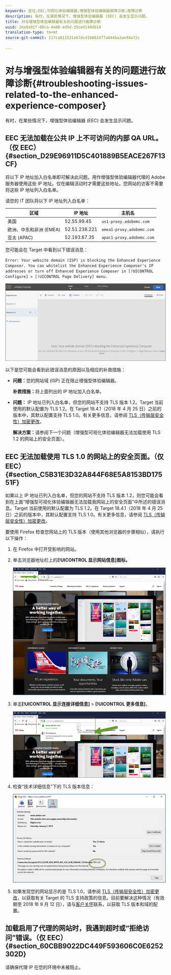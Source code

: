 ```yaml
---
keywords: 定位;EEC;可视化体验编辑器;增强型体验编辑器故障诊断;故障诊断
description: 有时，在某些情况下，增强型体验编辑器 (EEC) 会发生显示问题。
title: 对与增强型体验编辑器有关的问题进行故障诊断
uuid: 2ea9a91f-08ca-4a06-ad5d-35ced140db14
translation-type: tm+mt
source-git-commit: 217ca811521e67dcd1b063d77a644ba3ae94a72c

---
```



# 对与增强型体验编辑器有关的问题进行故障诊断{#troubleshooting-issues-related-to-the-enhanced-experience-composer}

有时，在某些情况下，增强型体验编辑器 (EEC) 会发生显示问题。

## EEC 无法加载在公共 IP 上不可访问的内部 QA URL。（仅 EEC）{#section_D29E96911D5C401889B5EACE267F13CF}

将以下 IP 地址加入白名单即可解决此问题。用作增强型体验编辑器代理的 Adobe 服务器使用这些 IP 地址。仅在编辑活动时才需要这些地址。您网站的访客不需要将这些 IP 地址列入白名单。

请您的 IT 团队将以下 IP 地址列入白名单：

| 区域 | IP 地址 | 主机名 |
|--- |--- |--- |
| 美国 | 52.55.99.45 | `us1-proxy.adobemc.com` |
| 欧洲、中东和非洲 (EMEA) | 52.51.238.221 | `emea1-proxy.adobemc.com` |
| 亚太 (APAC) | 52.193.67.35 | `apac1-proxy.adobemc.com` |

您可能会在 Target 中看到以下错误消息：

`Error: Your website domain (ISP) is blocking the Enhanced Experience Composer. You can whitelist the Enhanced Experience Composer's IP addresses or turn off Enhanced Experience Composer in [!UICONTROL Configure] > [!UICONTROL Page Delivery] menu.`

![](assets/EEC_error.png)

以下是您可能会看到此错误消息的原因以及相应的补救措施：

* **问题：**&#x200B;您的网站域 (ISP) 正在阻止增强型体验编辑器。

   **补救措施：**&#x200B;将上面列出的 IP 地址加入白名单。

* **问题：** IP 地址已列入白名单，但您的网站不支持 TLS 版本 1.2。Target 当前使用的默认配置为 TLS 1.2。在 Target 18.4.1（2018 年 4 月 25 日）之前的版本中，其默认配置支持 TLS 1.0。有关更多信息，请参阅 [TLS（传输层安全性）加密更改](../../../c-implementing-target/c-considerations-before-you-implement-target/tls-transport-layer-security-encryption.md#concept_CC1001E9D3AE4BABAF90B8311B0A6451)。

   **解决方案：**&#x200B;请参阅下一个问题（增强型可视化体验编辑器无法加载使用 TLS 1.2 的网站上的安全页面）。

## EEC 无法加载使用 TLS 1.0 的网站上的安全页面。（仅 EEC）{#section_C5B31E3D32A844F68E5A8153BD17551F}

如果以上 IP 地址已列入白名单，但您的网站不支持 TLS 版本 1.2，则您可能会看到在上面“增强型可视化体验编辑器无法加载我网站上的安全页面”中所述的错误消息。Target 当前使用的默认配置为 TLS 1.2。在 Target 18.4.1（2018 年 4 月 25 日）之前的版本中，其默认配置支持 TLS 1.0。有关更多信息，请参阅 [TLS（传输层安全性）加密更改](../../../c-implementing-target/c-considerations-before-you-implement-target/tls-transport-layer-security-encryption.md#concept_CC1001E9D3AE4BABAF90B8311B0A6451)。

要使用 Firefox 检查您网站上的 TLS 版本（使用其他浏览器的步骤相似），请执行以下操作：

1. 在 Firefox 中打开受影响的网站。
1. 单击浏览器地址栏上的&#x200B;**[!UICONTROL 显示网站信息]图标。**

   ![](assets/firefox_more_info.png)

1. 单击&#x200B;**[!UICONTROL 显示连接详细信息]** &gt; **[!UICONTROL 更多信息]**。

   ![](assets/firefox_more_info_2.png)

1. 检查“技术详细信息”下的 TLS 版本信息：

   ![](assets/firefox_more_info_3.png)

1. 如果发现您的网站显示的是 TLS 1.0，请参阅 [TLS（传输层安全性）加密更改](../../../c-implementing-target/c-considerations-before-you-implement-target/tls-transport-layer-security-encryption.md#concept_CC1001E9D3AE4BABAF90B8311B0A6451)，以获取有关 Target 的 TLS 支持政策的信息。目前要解决这种情况（有效期至 2018 年 9 月 12 日），请与[客户关怀](../../../cmp-resources-and-contact-information.md#reference_ACA3391A00EF467B87930A450050077C)联系，以获取 TLS 版本和域的配置。

## 加载启用了代理的网站时，我遇到超时或“拒绝访问”错误。（仅 EEC）{#section_60CBB9022DC449F593606C0E6252302D}

请确保代理 IP 在您的环境中未被阻止。
